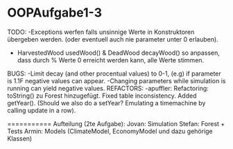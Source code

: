 # OOPAufgabe1-3

TODO:
-Exceptions werfen falls unsinnige Werte in Konstruktoren übergeben werden. (oder eventuell auch nie parameter unter 0 erlauben).
- HarvestedWood usedWood() & DeadWood decayWood() so anpassen, dass durch % Werte 0 erreicht werden kann, alle Werte stimmen.


BUGS:
-Limit decay (and other procentual values) to 0-1, (e.g) if parameter is 1.1F negative values can appear.
-Changing parameters while simulation is running can yield negative values.
REFACTORS:
-apuffler: Refactoring: toString() zu Forest hinzugefügt. Fixed table inconsistency. Added getYear(). (Should we also do a setYear? Emulating a timemachine by calling update in a row).	




===========
Aufteilung (2te Aufgabe):
Jovan: Simulation 
Stefan: Forest + Tests
Armin: Models (ClimateModel, EconomyModel und dazu gehörige Klassen)
